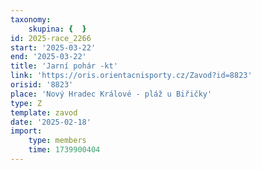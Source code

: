 ```yaml
---
taxonomy:
    skupina: {  }
id: 2025-race_2266
start: '2025-03-22'
end: '2025-03-22'
title: 'Jarní pohár -kt'
link: 'https://oris.orientacnisporty.cz/Zavod?id=8823'
orisid: '8823'
place: 'Nový Hradec Králové - pláž u Biřičky'
type: Z
template: zavod
date: '2025-02-18'
import:
    type: members
    time: 1739900404
---
```


